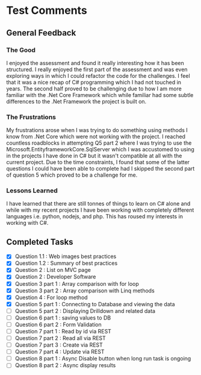 # Test Comments

## General Feedback

### The Good

I enjoyed the assessment and found it really interesting how it has been structured. I really enjoyed the first part of the assessment and was even exploring ways in which I could refactor the code for the challenges. I feel that it was a nice recap of C# programming which I had not touched in years. The second half proved to be challenging due to how I am more familiar with the .Net Core Framework which while familiar had some subtle differences to the .Net Framework the project is built on.

### The Frustrations

My frustrations arose when I was trying to do something using methods I know from .Net Core which were not working with the project. I reached countless roadblocks in attempting Q5 part 2 where I was trying to use the Microsoft.EntityframeworkCore.SqlServer which I was accustomed to using in the projects I have done in C# but it wasn't compatible at all with the current project. Due to the time constraints, I found that some of the latter questions I could have been able to complete had I skipped the second part of question 5 which proved to be a challenge for me.

### Lessons Learned

I have learned that there are still tonnes of things to learn on C# alone and while with my recent projects I have been working with completely different languages i.e. python, nodejs, and php. This has roused my interests in working with C#.

## Completed Tasks

- [x] Question 1.1 : Web images best practices
- [x] Question 1.2 : Summary of best practices
- [x] Question 2 : List on MVC page
- [x] Question 2 : Developer Software
- [x] Question 3 part 1 : Array comparison with for loop
- [x] Question 3 part 2 : Array comparison with Linq methods
- [x] Question 4 : For loop method
- [x] Question 5 part 1 : Connecting to Database and viewing the data
- [ ] Question 5 part 2 : Displaying Drilldown and related data
- [ ] Question 6 part 1 : saving values to DB
- [ ] Question 6 part 2 : Form Validation
- [ ] Question 7 part 1 : Read by id via REST
- [ ] Question 7 part 2 : Read all via REST
- [ ] Question 7 part 3 : Create via REST
- [ ] Question 7 part 4 : Update via REST
- [ ] Question 8 part 1 : Async Disable button when long run task is ongoing
- [ ] Question 8 part 2 : Async display results
